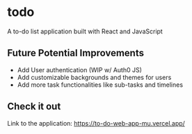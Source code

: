 # todo
A to-do list application built with React and JavaScript

## Future Potential Improvements
- Add User authentication (WIP w/ Auth0 JS)
- Add customizable backgrounds and themes for users
- Add more task functionalities like sub-tasks and timelines

## Check it out
Link to the application: https://to-do-web-app-mu.vercel.app/
